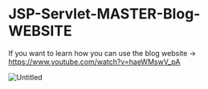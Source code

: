 # JSP-Servlet-MASTER-Blog-WEBSITE
If you want to learn how you can use the blog website -> https://www.youtube.com/watch?v=haeWMswV_pA

![Untitled](https://user-images.githubusercontent.com/59603584/90966564-4df41000-e4dc-11ea-8114-b7048d513374.png)
